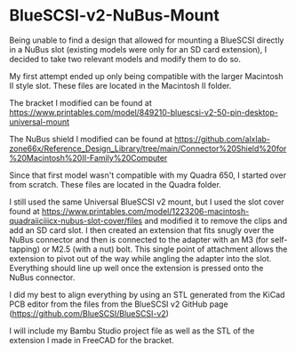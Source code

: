 # BlueSCSI-v2-NuBus-Mount

Being unable to find a design that allowed for mounting a BlueSCSI directly in a NuBus slot (existing models were only for an SD card extension), I decided to take two relevant models and modify them to do so.

My first attempt ended up only being compatible with the larger Macintosh II style slot. These files are located in the Macintosh II folder.

The bracket I modified can be found at https://www.printables.com/model/849210-bluescsi-v2-50-pin-desktop-universal-mount

The NuBus shield I modified can be found at https://github.com/alxlab-zone66x/Reference_Design_Library/tree/main/Connector%20Shield%20for%20Macintosh%20II-Family%20Computer

Since that first model wasn't compatible with my Quadra 650, I started over from scratch. These files are located in the Quadra folder.

I still used the same Universal BlueSCSI v2 mount, but I used the slot cover found at https://www.printables.com/model/1223206-macintosh-quadraiiciiicx-nubus-slot-cover/files and modified it to remove the clips and add an SD card slot. I then created an extension that fits snugly over the NuBus connector and then is connected to the adapter with an M3 (for self-tapping) or M2.5 (with a nut) bolt. This single point of attachment allows the extension to pivot out of the way while angling the adapter into the slot. Everything should line up well once the extension is pressed onto the NuBus connector.

I did my best to align everything by using an STL generated from the KiCad PCB editor from the files from the BlueSCSI v2 GitHub page (https://github.com/BlueSCSI/BlueSCSI-v2)

I will include my Bambu Studio project file as well as the STL of the extension I made in FreeCAD for the bracket.


